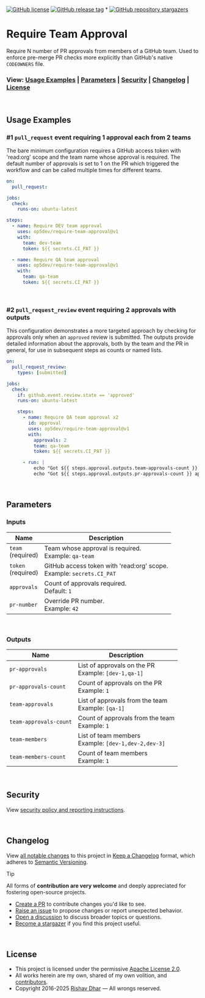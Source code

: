 [![GitHub license](https://img.shields.io/github/license/op5dev/require-team-approval?logo=apache&label=License)](LICENSE "Apache License 2.0.")
[![GitHub release tag](https://img.shields.io/github/v/release/op5dev/require-team-approval?logo=semanticrelease&label=Release)](https://github.com/op5dev/require-team-approval/releases "View all releases.")
*
[![GitHub repository stargazers](https://img.shields.io/github/stars/op5dev/require-team-approval)](https://github.com/op5dev/require-team-approval "Become a stargazer.")

# Require Team Approval

Require N number of PR approvals from members of a GitHub team. Used to enforce pre-merge PR checks more explicitly than GitHub's native `CODEOWNERS` file.

### View: [Usage Examples](#usage-examples) | [Parameters](#parameters) | [Security](#security) | [Changelog](#changelog) | [License](#license)

</br>

## Usage Examples

### #1 `pull_request` event requiring 1 approval each from 2 teams

The bare minimum configuration requires a GitHub access token with 'read:org' scope and the team name whose approval is required. The default number of approvals is set to 1 on the PR which triggered the workflow and can be called multiple times for different teams.

```yaml
on:
  pull_request:

jobs:
  check:
    runs-on: ubuntu-latest

steps:
  - name: Require DEV team approval
    uses: op5dev/require-team-approval@v1
    with:
      team: dev-team
      token: ${{ secrets.CI_PAT }}

  - name: Require QA team approval
    uses: op5dev/require-team-approval@v1
    with:
      team: qa-team
      token: ${{ secrets.CI_PAT }}
```

</br>

### #2 `pull_request_review` event requiring 2 approvals with outputs

This configuration demonstrates a more targeted approach by checking for approvals only when an `approved` review is submitted. The outputs provide detailed information about the approvals, both by the team and the PR in general, for use in subsequent steps as counts or named lists.

```yaml
on:
  pull_request_review:
    types: [submitted]

jobs:
  check:
    if: github.event.review.state == 'approved'
    runs-on: ubuntu-latest

    steps:
      - name: Require QA team approval x2
        id: approval
        uses: op5dev/require-team-approval@v1
        with:
          approvals: 2
          team: qa-team
          token: ${{ secrets.CI_PAT }}

      - run: |
          echo "Got ${{ steps.approval.outputs.team-approvals-count }} / 2 approvals from QA."
          echo "Got ${{ steps.approval.outputs.pr-approvals-count }} approvals in total."
```

</br>

## Parameters

### Inputs

| Name                   | Description                                                              |
| ---------------------- | ------------------------------------------------------------------------ |
| `team`</br>(required)  | Team whose approval is required.</br>Example: `qa-team`                  |
| `token`</br>(required) | GitHub access token with 'read:org' scope.</br>Example: `secrets.CI_PAT` |
| `approvals`            | Count of approvals required.</br>Default: `1`                            |
| `pr-number`            | Override PR number.</br>Example: `42`                                    |

</br>

### Outputs

| Name                   | Description                                             |
| ---------------------- | ------------------------------------------------------- |
| `pr-approvals`         | List of approvals on the PR</br>Example: `[dev-1,qa-1]` |
| `pr-approvals-count`   | Count of approvals on the PR</br>Example: `1`           |
| `team-approvals`       | List of approvals from the team</br>Example: `[qa-1]`   |
| `team-approvals-count` | Count of approvals from the team</br>Example: `1`       |
| `team-members`         | List of team members</br>Example: `[dev-1,dev-2,dev-3]` |
| `team-members-count`   | Count of team members</br>Example: `1`                  |

</br>

## Security

View [security policy and reporting instructions](SECURITY.md).

</br>

## Changelog

View [all notable changes](https://github.com/op5dev/require-team-approval/releases "Releases.") to this project in [Keep a Changelog](https://keepachangelog.com "Keep a Changelog.") format, which adheres to [Semantic Versioning](https://semver.org "Semantic Versioning.").

> [!TIP]
>
> All forms of **contribution are very welcome** and deeply appreciated for fostering open-source projects.
>
> - [Create a PR](https://github.com/op5dev/require-team-approval/pulls "Create a pull request.") to contribute changes you'd like to see.
> - [Raise an issue](https://github.com/op5dev/require-team-approval/issues "Raise an issue.") to propose changes or report unexpected behavior.
> - [Open a discussion](https://github.com/op5dev/require-team-approval/discussions "Open a discussion.") to discuss broader topics or questions.
> - [Become a stargazer](https://github.com/op5dev/require-team-approval/stargazers "Become a stargazer.") if you find this project useful.

</br>

## License

- This project is licensed under the permissive [Apache License 2.0](LICENSE "Apache License 2.0.").
- All works herein are my own, shared of my own volition, and [contributors](https://github.com/op5dev/require-team-approval/graphs/contributors "Contributors.").
- Copyright 2016-2025 [Rishav Dhar](https://github.com/rdhar "Rishav Dhar's GitHub profile.") — All wrongs reserved.
